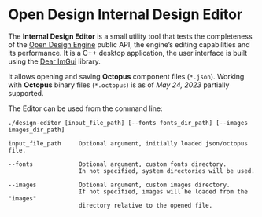 # Open Design Internal Design Editor

The **Internal Design Editor** is a small utility tool that tests the completeness of the [Open Design Engine](https://github.com/opendesigndev/open-design-engine) public API, the engine’s editing capabilities and its performance. It is a C++ desktop application, the user interface is built using the [Dear ImGui](https://github.com/ocornut/imgui) library.

It allows opening and saving **Octopus** component files (`*.json`). Working with **Octopus** binary files (`*.octopus`) is as of *May 24, 2023* partially supported.

The Editor can be used from the command line:
```
./design-editor [input_file_path] [--fonts fonts_dir_path] [--images images_dir_path]
```
```
input_file_path     Optional argument, initially loaded json/octopus file.

--fonts             Optional argument, custom fonts directory.
                    In not specified, system directories will be used.

--images            Optional argument, custom images directory.
                    If not specified, images will be loaded from the "images"
                    directory relative to the opened file.
```
